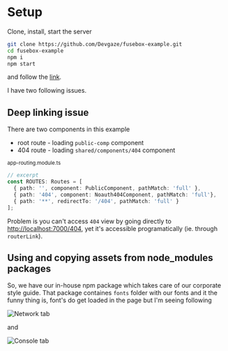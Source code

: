 # Setup 
Clone, install, start the server
```bash
git clone https://github.com/Devgaze/fusebox-example.git
cd fusebox-example
npm i
npm start
```

and follow the [link](http://localhost:7000).

I have two following issues.

## Deep linking issue

There are two components in this example 
* root route - loading `public-comp` component
* 404 route - loading `shared/components/404` component

<small>app-routing.module.ts</small>
```typescript
// excerpt
const ROUTES: Routes = [
  { path: '', component: PublicComponent, pathMatch: 'full' },
  { path: '404', component: Noauth404Component, pathMatch: 'full'},
  { path: '**', redirectTo: '/404', pathMatch: 'full' }
];
```

Problem is you can't access `404` view by going directly to [http://localhost:7000/404](http://localhost:7000/404), yet it's accessible programatically (ie. through `routerLink`).

## Using and copying assets from node_modules packages

So, we have our in-house npm package which takes care of our corporate style guide. 
That package containes `fonts` folder with our fonts and it the funny thing is, font's do get loaded in the page but I'm seeing following

![Network tab](https://raw.githubusercontent.com/Devgaze/fusebox-example/master/assets/network-tab.jpg)  

and

![Console tab](https://raw.githubusercontent.com/Devgaze/fusebox-example/master/assets/console-tab.jpg)  
